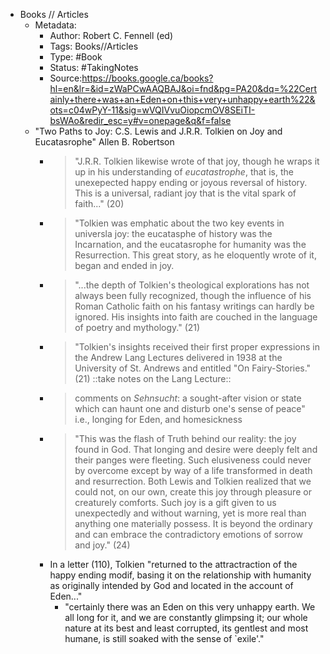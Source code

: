 - Books // Articles
    - Metadata:
        - Author: Robert C. Fennell (ed)
        - Tags: Books//Articles
        - Type: #Book
        - Status: #TakingNotes
        - Source:https://books.google.ca/books?hl=en&lr=&id=zWaPCwAAQBAJ&oi=fnd&pg=PA20&dq=%22Certainly+there+was+an+Eden+on+this+very+unhappy+earth%22&ots=c04wPyY-11&sig=wVQIVvuOiopcmOV8SEiTI-bsWAo&redir_esc=y#v=onepage&q&f=false
    - "Two Paths to Joy: C.S. Lewis and J.R.R. Tolkien on Joy and Eucatasrophe" Allen B. Robertson
        - >"J.R.R. Tolkien likewise wrote of that joy, though he wraps it up in his understanding of *eucatastrophe*, that is, the unexepected happy ending or joyous reversal of history. This is a universal, radiant joy that is the vital spark of faith..." (20)
        - >"Tolkien was emphatic about the two key events in universla joy: the eucatasphe of history was the Incarnation, and the eucatasrophe for humanity was the Resurrection. This great story, as he eloquently wrote of it, began and ended in joy. 
        - >"...the depth of Tolkien's theological explorations has not always been fully recognized, though the influence of his Roman Catholic faith on his fantasy writings can hardly be ignored. His insights into faith are couched in the language of poetry and mythology." (21)
        - >"Tolkien's insights received their first proper expressions in the Andrew Lang Lectures delivered in 1938 at the University of St. Andrews and entitled "On Fairy-Stories." (21)
::take notes on the Lang Lecture::
        - >comments on *Sehnsucht*: a sought-after vision or state which can haunt one and disturb one's sense of peace" i.e., longing for Eden, and homesickness
        - >"This was the flash of Truth behind our reality: the joy found in God. That longing and desire were deeply felt and their panges were fleeting. Such elusiveness could never by overcome except by way of a life transformed in death and resurrection. Both Lewis and Tolkien realized that we could not, on our own, create this joy through pleasure or creaturely comforts. Such joy is a gift given to us unexpectedly and without warning, yet is more real than anything one materially possess. It is beyond the ordinary and can embrace the contradictory emotions of sorrow and joy." (24) 
        - In a letter (110), Tolkien "returned to the attractraction of the happy ending modif, basing it on the relationship with humanity as originally intended by God and located in the account of Eden..."
            - "certainly there was an Eden on this very unhappy earth. We all long for it, and we are constantly glimpsing it; our whole nature at its best and least corrupted, its gentlest and most humane, is still soaked with the sense of `exile'." 
